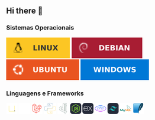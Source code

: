 ## Hi there 👋

### Sistemas Operacionais

![Linux](imagens/linux.svg)
![Debian](imagens/debian.svg)
![Ubuntu](imagens/ubuntu.svg)
![Windows](imagens/windows.svg)

### Linguagens e Frameworks

<div align="left">
  <code><img height="30" alt="JavaScript" title="JavaScript" src="imagens/js.svg"></code>
  <code><img height="30" alt="React" title="React" src="imagens/react.svg"></code>
  <code><img height="30" alt="Laravel" title="Laravel" src="imagens/laravel.png"></code>
  <code><img height="30" alt="Python" title="Python" src="imagens/python.svg"></code>
  <code><img height="30" alt="Django" title="Django" src="imagens/django.svg"></code>
  <code><img height="30" alt="NodeJS" title="NodeJS" src="imagens/nodejs.svg"></code>
  <code><img height="30" alt="Express" title="Express" src="imagens/express.svg"></code>
  <code><img height="30" alt="PHP" title="PHP" src="imagens/php.png"></code>
  <code><img height="30" width="30" alt="TailwindCSS" title="TailwindCSS" src="imagens/tailwindcss.svg"></code>
  <code><img height="30" width="30" alt="MySQL" title="MySQL" src="imagens/mysql.svg"></code>
  <code><img height="30" width="30" alt="SQLite" title="SQLite" src="imagens/sqlite.svg"></code>
</div>
